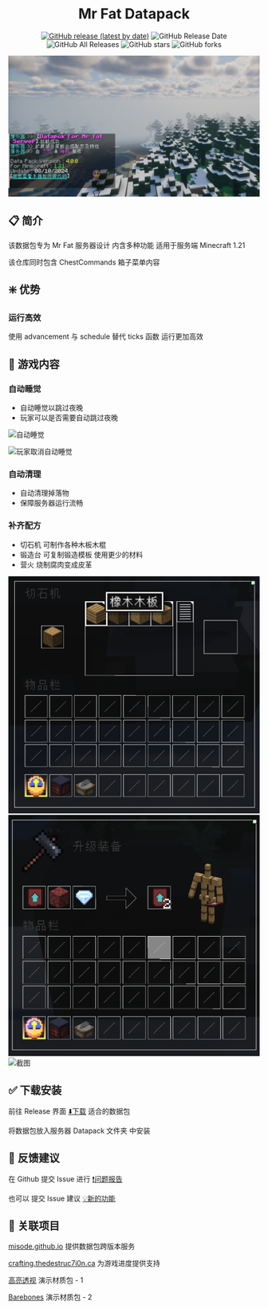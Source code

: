 <div align="center">

<h1 align="center"> Mr Fat Datapack </h1>

[![GitHub release (latest by date)](https://img.shields.io/github/v/release/wen-wen520/Minecraft_Datapack-Mr.Fat_Server)](https://github.com/wen-wen520/Minecraft_Datapack-Mr.Fat_Server) ![GitHub Release Date](https://img.shields.io/github/release-date/wen-wen520/Minecraft_Datapack-Mr.Fat_Server) ![GitHub All Releases](https://img.shields.io/github/downloads/wen-wen520/Minecraft_Datapack-Mr.Fat_Server/total) ![GitHub stars](https://img.shields.io/github/stars/wen-wen520/Minecraft_Datapack-Mr.Fat_Server?style=flat) ![GitHub forks](https://img.shields.io/github/forks/wen-wen520/Minecraft_Datapack-Mr.Fat_Server)

![截图](assets/gallery/first_load.png)

</div>


## 📋 简介

该数据包专为 Mr Fat 服务器设计
内含多种功能
适用于服务端 Minecraft 1.21

该仓库同时包含 ChestCommands 箱子菜单内容


## ❇️ 优势

### 运行高效
使用 advancement 与 schedule 替代 ticks 函数
运行更加高效


## 📖 游戏内容

### 自动睡觉

- 自动睡觉以跳过夜晚
- 玩家可以是否需要自动跳过夜晚

![自动睡觉](assets/gallery/auto_sleep.png)

![玩家取消自动睡觉](assets/gallery/auto_sleep_cancel.png)
### 自动清理

- 自动清理掉落物
- 保障服务器运行流畅

### 补齐配方

- 切石机 可制作各种木板木棍
- 锻造台 可复制锻造模板 使用更少的材料
- 营火 烧制腐肉变成皮革

![截图](assets/gallery/recipe_1.png)
![截图](assets/gallery/recipe_2.png)
![截图](assets/gallery/rotten_flesh_leather.png)

## ✅ 下载安装
前往 Release 界面 [⬇️下载](https://github.com/wen-wen520/Minecraft_Datapack-Mr.Fat_Server/releases) 适合的数据包

将数据包放入服务器 Datapack 文件夹 中安装


## 📃 反馈建议

在 Github 提交 Issue 进行 [❗问题报告](https://github.com/wen-wen520/Minecraft_Datapack-Mr.Fat_Server/issues/new?assignees=wen-wen520&labels=%F0%9F%90%9B+%E9%97%AE%E9%A2%98&projects=&template=bug_report.yml&title=%5BBug%5D+%E6%A0%87%E9%A2%98)

也可以 提交 Issue 建议 [💡新的功能](https://github.com/wen-wen520/Minecraft_Datapack-Mr.Fat_Server/issues/new?assignees=wen-wen520&labels=%F0%9F%92%A1+%E5%8A%9F%E8%83%BD&projects=&template=feature_request.yml&title=%5BFeature%5D+%E6%A0%87%E9%A2%98)


## 🔗 关联项目

[misode.github.io](https://github.com/misode/misode.github.io) 提供数据包跨版本服务

[crafting.thedestruc7i0n.ca](https://crafting.thedestruc7i0n.ca/) 为游戏进度提供支持

[高亮透视](https://github.com/sheep-realms) 演示材质包 - 1

[Barebones](https://modrinth.com/resourcepack/bare-bones) 演示材质包 - 2